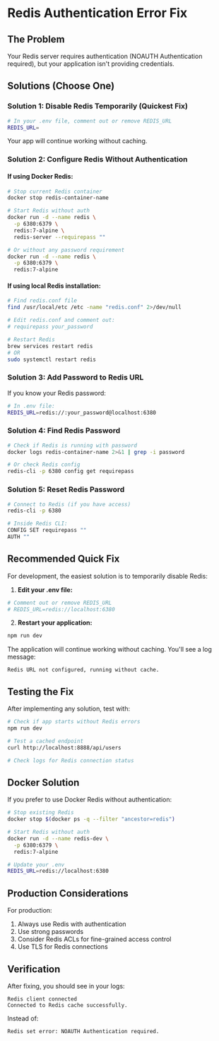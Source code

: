 # Redis Authentication Error Fix

## The Problem
Your Redis server requires authentication (NOAUTH Authentication required), but your application isn't providing credentials.

## Solutions (Choose One)

### Solution 1: Disable Redis Temporarily (Quickest Fix)
```bash
# In your .env file, comment out or remove REDIS_URL
REDIS_URL=
```
Your app will continue working without caching.

### Solution 2: Configure Redis Without Authentication

#### If using Docker Redis:
```bash
# Stop current Redis container
docker stop redis-container-name

# Start Redis without auth
docker run -d --name redis \
  -p 6380:6379 \
  redis:7-alpine \
  redis-server --requirepass ""

# Or without any password requirement
docker run -d --name redis \
  -p 6380:6379 \
  redis:7-alpine
```

#### If using local Redis installation:
```bash
# Find redis.conf file
find /usr/local/etc /etc -name "redis.conf" 2>/dev/null

# Edit redis.conf and comment out:
# requirepass your_password

# Restart Redis
brew services restart redis
# OR
sudo systemctl restart redis
```

### Solution 3: Add Password to Redis URL
If you know your Redis password:
```bash
# In .env file:
REDIS_URL=redis://:your_password@localhost:6380
```

### Solution 4: Find Redis Password
```bash
# Check if Redis is running with password
docker logs redis-container-name 2>&1 | grep -i password

# Or check Redis config
redis-cli -p 6380 config get requirepass
```

### Solution 5: Reset Redis Password
```bash
# Connect to Redis (if you have access)
redis-cli -p 6380

# Inside Redis CLI:
CONFIG SET requirepass ""
AUTH ""
```

## Recommended Quick Fix

For development, the easiest solution is to temporarily disable Redis:

1. **Edit your .env file:**
```bash
# Comment out or remove REDIS_URL
# REDIS_URL=redis://localhost:6380
```

2. **Restart your application:**
```bash
npm run dev
```

The application will continue working without caching. You'll see a log message:
```
Redis URL not configured, running without cache.
```

## Testing the Fix

After implementing any solution, test with:
```bash
# Check if app starts without Redis errors
npm run dev

# Test a cached endpoint
curl http://localhost:8888/api/users

# Check logs for Redis connection status
```

## Docker Solution

If you prefer to use Docker Redis without authentication:
```bash
# Stop existing Redis
docker stop $(docker ps -q --filter "ancestor=redis")

# Start Redis without auth
docker run -d --name redis-dev \
  -p 6380:6379 \
  redis:7-alpine

# Update your .env
REDIS_URL=redis://localhost:6380
```

## Production Considerations

For production:
1. Always use Redis with authentication
2. Use strong passwords
3. Consider Redis ACLs for fine-grained access control
4. Use TLS for Redis connections

## Verification

After fixing, you should see in your logs:
```
Redis client connected
Connected to Redis cache successfully.
```

Instead of:
```
Redis set error: NOAUTH Authentication required.
```